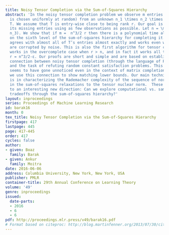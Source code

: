 ```yaml
---
title: Noisy Tensor Completion via the Sum-of-Squares Hierarchy
abstract: 'In the noisy tensor completion problem we observe m entries (whose location
  is chosen uniformly at random) from an unknown n_1 \times n_2 \times n_3 tensor
  T. We assume that T is entry-wise close to being rank r. Our goal is to fill in
  its missing entries using as few observations as possible. Let n = \max(n_1, n_2,
  n_3). We show that if m =  n^3/2 r then there is a polynomial time algorithm based
  on the sixth level of the sum-of-squares hierarchy for completing it. Our estimate
  agrees with almost all of T’s entries almost exactly and works even when our observations
  are corrupted by noise. This is also the first algorithm for tensor completion that
  works in the overcomplete case when r > n, and in fact it works all the way up to
  r = n^3/2-ε. Our proofs are short and simple and are based on establishing a new
  connection between noisy tensor completion (through the language of Rademacher complexity)
  and the task of refuting random constant satisfaction problems. This connection
  seems to have gone unnoticed even in the context of matrix completion. Furthermore,
  we use this connection to show matching lower bounds. Our main technical result
  is in characterizing the Rademacher complexity of the sequence of norms that arise
  in the sum-of-squares relaxations to the tensor nuclear norm.  These results point
  to an interesting new direction: Can we explore computational vs. sample complexity
  tradeoffs through the sum-of-squares hierarchy?'
layout: inproceedings
series: Proceedings of Machine Learning Research
id: barak16
month: 0
tex_title: Noisy Tensor Completion via the Sum-of-Squares Hierarchy
firstpage: 417
lastpage: 445
page: 417-445
order: 417
cycles: false
author:
- given: Boaz
  family: Barak
- given: Ankur
  family: Moitra
date: 2016-06-06
address: Columbia University, New York, New York, USA
publisher: PMLR
container-title: 29th Annual Conference on Learning Theory
volume: '49'
genre: inproceedings
issued:
  date-parts:
  - 2016
  - 6
  - 6
pdf: http://proceedings.mlr.press/v49/barak16.pdf
# Format based on citeproc: http://blog.martinfenner.org/2013/07/30/citeproc-yaml-for-bibliographies/
---
```

